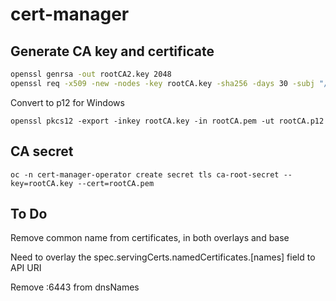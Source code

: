 # cert-manager

## Generate CA key and certificate

```bash
openssl genrsa -out rootCA2.key 2048
openssl req -x509 -new -nodes -key rootCA.key -sha256 -days 30 -subj "/CN=vqmpz.dynamic.redhatworkshops.io/" -out rootCA.pem
```

Convert to p12 for Windows

`openssl pkcs12 -export -inkey rootCA.key -in rootCA.pem -ut rootCA.p12`

## CA secret

`oc -n cert-manager-operator create secret tls ca-root-secret --key=rootCA.key --cert=rootCA.pem`

## To Do

Remove common name from certificates, in both overlays and base

Need to overlay the spec.servingCerts.namedCertificates.[names] field to API URI

Remove :6443 from dnsNames
